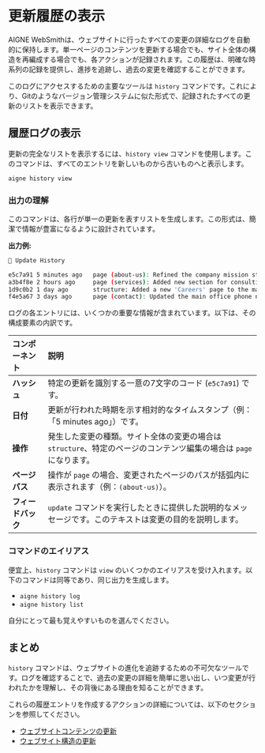 # 更新履歴の表示

AIGNE WebSmithは、ウェブサイトに行ったすべての変更の詳細なログを自動的に保持します。単一ページのコンテンツを更新する場合でも、サイト全体の構造を再編成する場合でも、各アクションが記録されます。この履歴は、明確な時系列の記録を提供し、進捗を追跡し、過去の変更を確認することができます。

このログにアクセスするための主要なツールは `history` コマンドです。これにより、Gitのようなバージョン管理システムに似た形式で、記録されたすべての更新のリストを表示できます。

## 履歴ログの表示

更新の完全なリストを表示するには、`history view` コマンドを使用します。このコマンドは、すべてのエントリを新しいものから古いものへと表示します。

```bash Terminal icon=lucide:terminal
aigne history view
```

### 出力の理解

このコマンドは、各行が単一の更新を表すリストを生成します。この形式は、簡潔で情報が豊富になるように設計されています。

**出力例:**

```bash
📜 Update History

e5c7a91 5 minutes ago   page (about-us): Refined the company mission statement
a3b4f8e 2 hours ago     page (services): Added new section for consulting services
1d9c0b2 1 day ago       structure: Added a new 'Careers' page to the main menu
f4e5a67 3 days ago      page (contact): Updated the main office phone number
```

ログの各エントリには、いくつかの重要な情報が含まれています。以下は、その構成要素の内訳です。

| コンポーネント | 説明 |
| :--- | :--- |
| **ハッシュ** | 特定の更新を識別する一意の7文字のコード (`e5c7a91`) です。 |
| **日付** | 更新が行われた時期を示す相対的なタイムスタンプ（例：「5 minutes ago」）です。 |
| **操作** | 発生した変更の種類。サイト全体の変更の場合は `structure`、特定のページのコンテンツ編集の場合は `page` になります。 |
| **ページパス** | 操作が `page` の場合、変更されたページのパスが括弧内に表示されます（例：`(about-us)`）。 |
| **フィードバック** | `update` コマンドを実行したときに提供した説明的なメッセージです。このテキストは変更の目的を説明します。 |

### コマンドのエイリアス

便宜上、`history` コマンドは `view` のいくつかのエイリアスを受け入れます。以下のコマンドは同等であり、同じ出力を生成します。

-   `aigne history log`
-   `aigne history list`

自分にとって最も覚えやすいものを選んでください。

## まとめ

`history` コマンドは、ウェブサイトの進化を追跡するための不可欠なツールです。ログを確認することで、過去の変更の詳細を簡単に思い出し、いつ変更が行われたかを理解し、その背後にある理由を知ることができます。

これらの履歴エントリを作成するアクションの詳細については、以下のセクションを参照してください。
-   [ウェブサイトコンテンツの更新](./core-tasks-updating-website-content.md)
-   [ウェブサイト構造の更新](./core-tasks-updating-website-content-updating-website-structure.md)